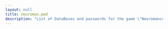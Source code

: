 ```yaml
---
layout: null
title: neuroman.pwd
description: "List of DataBases and passwords for the game \"Neuromancer\""
---
```

